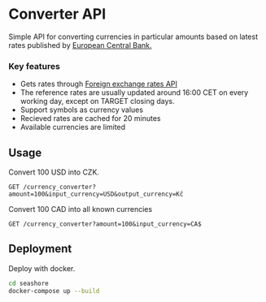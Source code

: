 # Converter API
Simple API for converting currencies in particular amounts based on latest rates published by [European Central Bank.](https://www.ecb.europa.eu/stats/policy_and_exchange_rates/euro_reference_exchange_rates/html/index.en.html)

### Key features
- Gets rates through [Foreign exchange rates API](https://exchangeratesapi.io/)
- The reference rates are usually updated around 16:00 CET on every working day, except on TARGET closing days.  
- Support symbols as currency values
- Recieved rates are cached for 20 minutes
- Available currencies are limited

## Usage
Convert 100 USD into CZK.
```http
GET /currency_converter?amount=100&input_currency=USD&output_currency=Kč
```

Convert 100 CAD into all known currencies
```http
GET /currency_converter?amount=100&input_currency=CA$
```

## Deployment

Deploy with docker.
```sh
cd seashore
docker-compose up --build
```
